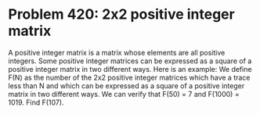 # Problem 420: 2x2 positive integer matrix
A positive integer matrix is a matrix whose elements are all positive
integers. Some positive integer matrices can be expressed as a square of
a positive integer matrix in two different ways. Here is an example: We
define F(N) as the number of the 2x2 positive integer matrices which
have a trace less than N and which can be expressed as a square of a
positive integer matrix in two different ways. We can verify that F(50)
= 7 and F(1000) = 1019. Find F(107).
